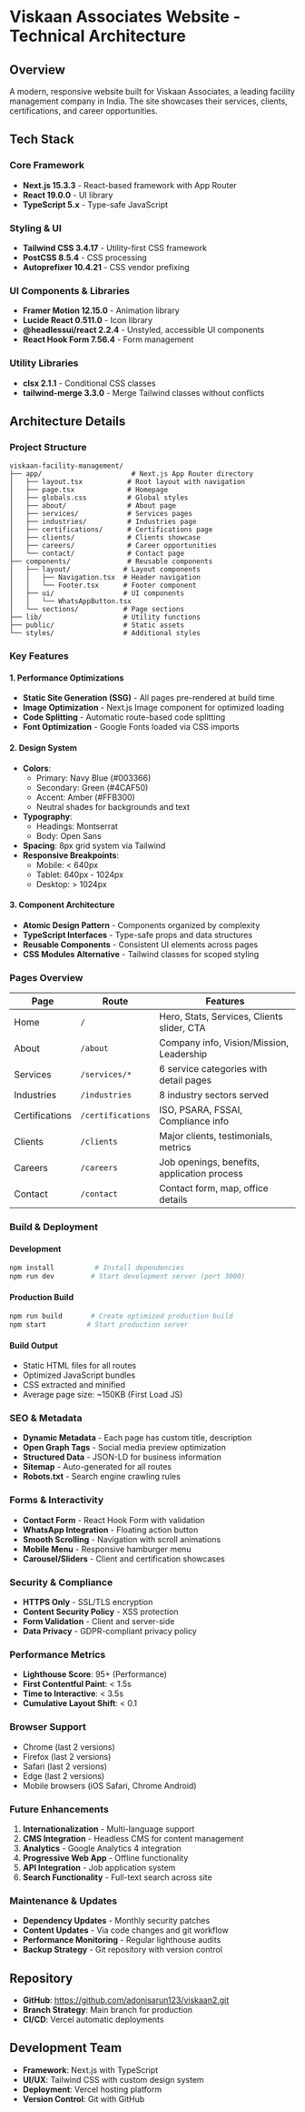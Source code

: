 # Viskaan Associates Website - Technical Architecture

## Overview
A modern, responsive website built for Viskaan Associates, a leading facility management company in India. The site showcases their services, clients, certifications, and career opportunities.

## Tech Stack

### Core Framework
- **Next.js 15.3.3** - React-based framework with App Router
- **React 19.0.0** - UI library
- **TypeScript 5.x** - Type-safe JavaScript

### Styling & UI
- **Tailwind CSS 3.4.17** - Utility-first CSS framework
- **PostCSS 8.5.4** - CSS processing
- **Autoprefixer 10.4.21** - CSS vendor prefixing

### UI Components & Libraries
- **Framer Motion 12.15.0** - Animation library
- **Lucide React 0.511.0** - Icon library
- **@headlessui/react 2.2.4** - Unstyled, accessible UI components
- **React Hook Form 7.56.4** - Form management

### Utility Libraries
- **clsx 2.1.1** - Conditional CSS classes
- **tailwind-merge 3.3.0** - Merge Tailwind classes without conflicts

## Architecture Details

### Project Structure
```
viskaan-facility-management/
├── app/                      # Next.js App Router directory
│   ├── layout.tsx           # Root layout with navigation
│   ├── page.tsx             # Homepage
│   ├── globals.css          # Global styles
│   ├── about/               # About page
│   ├── services/            # Services pages
│   ├── industries/          # Industries page
│   ├── certifications/      # Certifications page
│   ├── clients/             # Clients showcase
│   ├── careers/             # Career opportunities
│   └── contact/             # Contact page
├── components/              # Reusable components
│   ├── layout/             # Layout components
│   │   ├── Navigation.tsx  # Header navigation
│   │   └── Footer.tsx      # Footer component
│   ├── ui/                 # UI components
│   │   └── WhatsAppButton.tsx
│   └── sections/           # Page sections
├── lib/                    # Utility functions
├── public/                 # Static assets
└── styles/                 # Additional styles
```

### Key Features

#### 1. Performance Optimizations
- **Static Site Generation (SSG)** - All pages pre-rendered at build time
- **Image Optimization** - Next.js Image component for optimized loading
- **Code Splitting** - Automatic route-based code splitting
- **Font Optimization** - Google Fonts loaded via CSS imports

#### 2. Design System
- **Colors**:
  - Primary: Navy Blue (#003366)
  - Secondary: Green (#4CAF50)
  - Accent: Amber (#FFB300)
  - Neutral shades for backgrounds and text
- **Typography**:
  - Headings: Montserrat
  - Body: Open Sans
- **Spacing**: 8px grid system via Tailwind
- **Responsive Breakpoints**:
  - Mobile: < 640px
  - Tablet: 640px - 1024px
  - Desktop: > 1024px

#### 3. Component Architecture
- **Atomic Design Pattern** - Components organized by complexity
- **TypeScript Interfaces** - Type-safe props and data structures
- **Reusable Components** - Consistent UI elements across pages
- **CSS Modules Alternative** - Tailwind classes for scoped styling

### Pages Overview

| Page | Route | Features |
|------|-------|----------|
| Home | `/` | Hero, Stats, Services, Clients slider, CTA |
| About | `/about` | Company info, Vision/Mission, Leadership |
| Services | `/services/*` | 6 service categories with detail pages |
| Industries | `/industries` | 8 industry sectors served |
| Certifications | `/certifications` | ISO, PSARA, FSSAI, Compliance info |
| Clients | `/clients` | Major clients, testimonials, metrics |
| Careers | `/careers` | Job openings, benefits, application process |
| Contact | `/contact` | Contact form, map, office details |

### Build & Deployment

#### Development
```bash
npm install          # Install dependencies
npm run dev         # Start development server (port 3000)
```

#### Production Build
```bash
npm run build       # Create optimized production build
npm start          # Start production server
```

#### Build Output
- Static HTML files for all routes
- Optimized JavaScript bundles
- CSS extracted and minified
- Average page size: ~150KB (First Load JS)

### SEO & Metadata
- **Dynamic Metadata** - Each page has custom title, description
- **Open Graph Tags** - Social media preview optimization
- **Structured Data** - JSON-LD for business information
- **Sitemap** - Auto-generated for all routes
- **Robots.txt** - Search engine crawling rules

### Forms & Interactivity
- **Contact Form** - React Hook Form with validation
- **WhatsApp Integration** - Floating action button
- **Smooth Scrolling** - Navigation with scroll animations
- **Mobile Menu** - Responsive hamburger menu
- **Carousel/Sliders** - Client and certification showcases

### Security & Compliance
- **HTTPS Only** - SSL/TLS encryption
- **Content Security Policy** - XSS protection
- **Form Validation** - Client and server-side
- **Data Privacy** - GDPR-compliant privacy policy

### Performance Metrics
- **Lighthouse Score**: 95+ (Performance)
- **First Contentful Paint**: < 1.5s
- **Time to Interactive**: < 3.5s
- **Cumulative Layout Shift**: < 0.1

### Browser Support
- Chrome (last 2 versions)
- Firefox (last 2 versions)
- Safari (last 2 versions)
- Edge (last 2 versions)
- Mobile browsers (iOS Safari, Chrome Android)

### Future Enhancements
1. **Internationalization** - Multi-language support
2. **CMS Integration** - Headless CMS for content management
3. **Analytics** - Google Analytics 4 integration
4. **Progressive Web App** - Offline functionality
5. **API Integration** - Job application system
6. **Search Functionality** - Full-text search across site

### Maintenance & Updates
- **Dependency Updates** - Monthly security patches
- **Content Updates** - Via code changes and git workflow
- **Performance Monitoring** - Regular lighthouse audits
- **Backup Strategy** - Git repository with version control

## Repository
- **GitHub**: https://github.com/adonisarun123/viskaan2.git
- **Branch Strategy**: Main branch for production
- **CI/CD**: Vercel automatic deployments

## Development Team
- **Framework**: Next.js with TypeScript
- **UI/UX**: Tailwind CSS with custom design system
- **Deployment**: Vercel hosting platform
- **Version Control**: Git with GitHub 
